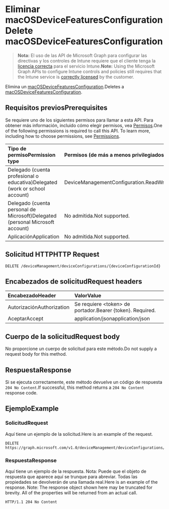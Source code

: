 # <a name="delete-macosdevicefeaturesconfiguration"></a><span data-ttu-id="4cae0-101">Eliminar macOSDeviceFeaturesConfiguration</span><span class="sxs-lookup"><span data-stu-id="4cae0-101">Delete macOSDeviceFeaturesConfiguration</span></span>

> <span data-ttu-id="4cae0-102">**Nota:** El uso de las API de Microsoft Graph para configurar las directivas y los controles de Intune requiere que el cliente tenga la [licencia correcta](https://go.microsoft.com/fwlink/?linkid=839381) para el servicio Intune.</span><span class="sxs-lookup"><span data-stu-id="4cae0-102">**Note:** Using the Microsoft Graph APIs to configure Intune controls and policies still requires that the Intune service is [correctly licensed](https://go.microsoft.com/fwlink/?linkid=839381) by the customer.</span></span>

<span data-ttu-id="4cae0-103">Elimina un [macOSDeviceFeaturesConfiguration](../resources/intune_deviceconfig_macosdevicefeaturesconfiguration.md).</span><span class="sxs-lookup"><span data-stu-id="4cae0-103">Deletes a [macOSDeviceFeaturesConfiguration](../resources/intune_deviceconfig_macosdevicefeaturesconfiguration.md).</span></span>
## <a name="prerequisites"></a><span data-ttu-id="4cae0-104">Requisitos previos</span><span class="sxs-lookup"><span data-stu-id="4cae0-104">Prerequisites</span></span>
<span data-ttu-id="4cae0-p101">Se requiere uno de los siguientes permisos para llamar a esta API. Para obtener más información, incluido cómo elegir permisos, vea [Permisos](../../../concepts/permissions_reference.md).</span><span class="sxs-lookup"><span data-stu-id="4cae0-p101">One of the following permissions is required to call this API. To learn more, including how to choose permissions, see [Permissions](../../../concepts/permissions_reference.md).</span></span>

|<span data-ttu-id="4cae0-107">Tipo de permiso</span><span class="sxs-lookup"><span data-stu-id="4cae0-107">Permission type</span></span>|<span data-ttu-id="4cae0-108">Permisos (de más a menos privilegiados)</span><span class="sxs-lookup"><span data-stu-id="4cae0-108">Permissions (from least to most privileged)</span></span>|
|:---|:---|
|<span data-ttu-id="4cae0-109">Delegado (cuenta profesional o educativa)</span><span class="sxs-lookup"><span data-stu-id="4cae0-109">Delegated (work or school account)</span></span>|<span data-ttu-id="4cae0-110">DeviceManagementConfiguration.ReadWrite.All</span><span class="sxs-lookup"><span data-stu-id="4cae0-110">DeviceManagementConfiguration.ReadWrite.All</span></span>|
|<span data-ttu-id="4cae0-111">Delegado (cuenta personal de Microsoft)</span><span class="sxs-lookup"><span data-stu-id="4cae0-111">Delegated (personal Microsoft account)</span></span>|<span data-ttu-id="4cae0-112">No admitida.</span><span class="sxs-lookup"><span data-stu-id="4cae0-112">Not supported.</span></span>|
|<span data-ttu-id="4cae0-113">Aplicación</span><span class="sxs-lookup"><span data-stu-id="4cae0-113">Application</span></span>|<span data-ttu-id="4cae0-114">No admitida.</span><span class="sxs-lookup"><span data-stu-id="4cae0-114">Not supported.</span></span>|

## <a name="http-request"></a><span data-ttu-id="4cae0-115">Solicitud HTTP</span><span class="sxs-lookup"><span data-stu-id="4cae0-115">HTTP Request</span></span>
<!-- {
  "blockType": "ignored"
}
-->
``` http
DELETE /deviceManagement/deviceConfigurations/{deviceConfigurationId}
```

## <a name="request-headers"></a><span data-ttu-id="4cae0-116">Encabezados de solicitud</span><span class="sxs-lookup"><span data-stu-id="4cae0-116">Request headers</span></span>
|<span data-ttu-id="4cae0-117">Encabezado</span><span class="sxs-lookup"><span data-stu-id="4cae0-117">Header</span></span>|<span data-ttu-id="4cae0-118">Valor</span><span class="sxs-lookup"><span data-stu-id="4cae0-118">Value</span></span>|
|:---|:---|
|<span data-ttu-id="4cae0-119">Autorización</span><span class="sxs-lookup"><span data-stu-id="4cae0-119">Authorization</span></span>|<span data-ttu-id="4cae0-120">Se requiere &lt;token&gt; de portador.</span><span class="sxs-lookup"><span data-stu-id="4cae0-120">Bearer {token}. Required.</span></span>|
|<span data-ttu-id="4cae0-121">Aceptar</span><span class="sxs-lookup"><span data-stu-id="4cae0-121">Accept</span></span>|<span data-ttu-id="4cae0-122">application/json</span><span class="sxs-lookup"><span data-stu-id="4cae0-122">application/json</span></span>|

## <a name="request-body"></a><span data-ttu-id="4cae0-123">Cuerpo de la solicitud</span><span class="sxs-lookup"><span data-stu-id="4cae0-123">Request body</span></span>
<span data-ttu-id="4cae0-124">No proporcione un cuerpo de solicitud para este método.</span><span class="sxs-lookup"><span data-stu-id="4cae0-124">Do not supply a request body for this method.</span></span>

## <a name="response"></a><span data-ttu-id="4cae0-125">Respuesta</span><span class="sxs-lookup"><span data-stu-id="4cae0-125">Response</span></span>
<span data-ttu-id="4cae0-126">Si se ejecuta correctamente, este método devuelve un código de respuesta `204 No Content`.</span><span class="sxs-lookup"><span data-stu-id="4cae0-126">If successful, this method returns a `204 No Content` response code.</span></span>

## <a name="example"></a><span data-ttu-id="4cae0-127">Ejemplo</span><span class="sxs-lookup"><span data-stu-id="4cae0-127">Example</span></span>
### <a name="request"></a><span data-ttu-id="4cae0-128">Solicitud</span><span class="sxs-lookup"><span data-stu-id="4cae0-128">Request</span></span>
<span data-ttu-id="4cae0-129">Aquí tiene un ejemplo de la solicitud.</span><span class="sxs-lookup"><span data-stu-id="4cae0-129">Here is an example of the request.</span></span>
``` http
DELETE https://graph.microsoft.com/v1.0/deviceManagement/deviceConfigurations/{deviceConfigurationId}
```

### <a name="response"></a><span data-ttu-id="4cae0-130">Respuesta</span><span class="sxs-lookup"><span data-stu-id="4cae0-130">Response</span></span>
<span data-ttu-id="4cae0-p102">Aquí tiene un ejemplo de la respuesta. Nota: Puede que el objeto de respuesta que aparece aquí se trunque para abreviar. Todas las propiedades se devolverán de una llamada real.</span><span class="sxs-lookup"><span data-stu-id="4cae0-p102">Here is an example of the response. Note: The response object shown here may be truncated for brevity. All of the properties will be returned from an actual call.</span></span>
``` http
HTTP/1.1 204 No Content
```



